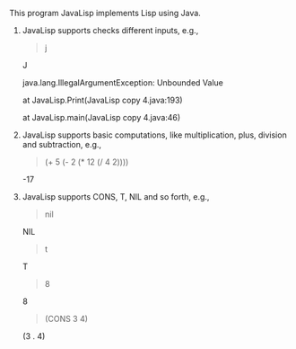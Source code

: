 This program JavaLisp implements Lisp using Java.

1. JavaLisp supports checks different inputs, e.g.,

	> j

	J
	
	java.lang.IllegalArgumentException: Unbounded Value
	
	at JavaLisp.Print(JavaLisp copy 4.java:193)
	
	at JavaLisp.main(JavaLisp copy 4.java:46)

2. JavaLisp supports basic computations, like multiplication, plus, division and subtraction, e.g.,

	> (+ 5   (- 2 (* 12 (/ 4 2))))

	-17
	
3. JavaLisp supports CONS, T, NIL and so forth, e.g.,

	> nil

	NIL

	> t

	T

	> 8

	8

	> (CONS 3 4)

	(3 . 4)
